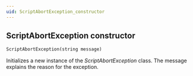 ```yaml
---
uid: ScriptAbortException_constructor
---
```


## ScriptAbortException constructor

```txt
ScriptAbortException(string message)
```

Initializes a new instance of the *ScriptAbortException* class. The message explains the reason for the exception.
